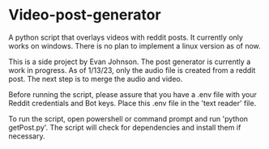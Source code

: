 # Video-post-generator
A python script that overlays videos with reddit posts.
It currently only works on windows. There is no plan to implement a linux version as of now.

This is a side project by Evan Johnson.
The post generator is currently a work in progress.
As of 1/13/23, only the audio file is created from a reddit post.
The next step is to merge the audio and video.

Before running the script, please assure that you have a .env file with your Reddit credentials and Bot keys.
Place this .env file in the 'text reader' file.

To run the script, open powershell or command prompt and run 'python getPost.py'.
The script will check for dependencies and install them if necessary.

